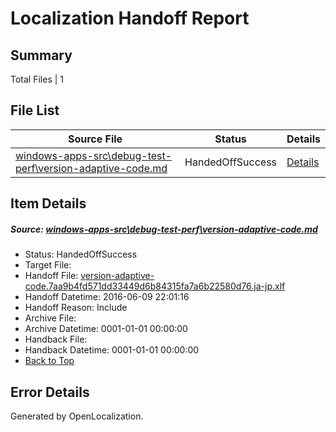 # <a name='report-top'></a> Localization Handoff Report

## Summary
 Total Files | 1

## File List
 Source File | Status | Details 
 ----------- | ------ | ------- 
 [windows-apps-src\debug-test-perf\version-adaptive-code.md](https://github.com/Microsoft/windows-apps/blob/cdf54de1f1b6b9d6b5e8be130586aa671004a2cf/windows-apps-src/debug-test-perf/version-adaptive-code.md) | HandedOffSuccess | [Details](#1696266e0bb7c3792dbd92f0a3e7790c866b2f251984)

## Item Details
##### <a name='1696266e0bb7c3792dbd92f0a3e7790c866b2f251984'></a> Source: [windows-apps-src\debug-test-perf\version-adaptive-code.md](https://github.com/Microsoft/windows-apps/blob/cdf54de1f1b6b9d6b5e8be130586aa671004a2cf/windows-apps-src/debug-test-perf/version-adaptive-code.md)
* Status: HandedOffSuccess
* Target File: 
* Handoff File: [version-adaptive-code.7aa9b4fd571dd33449d6b84315fa7a6b22580d76.ja-jp.xlf](https://github.com/Microsoft/WDG.handoff/blob/4e69594efa4d5be7b61d234bc73dcc8007a2916b/ol-handoff/Microsoft/windows-apps.ja-jp/master/version-adaptive-code.7aa9b4fd571dd33449d6b84315fa7a6b22580d76.ja-jp.xlf)
* Handoff Datetime: 2016-06-09 22:01:16
* Handoff Reason: Include
* Archive File: 
* Archive Datetime: 0001-01-01 00:00:00
* Handback File: 
* Handback Datetime: 0001-01-01 00:00:00
* [Back to Top](#report-top)


## Error Details

Generated by OpenLocalization.
